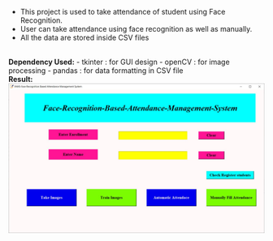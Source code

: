 - This project is used to take attendance of student using Face Recognition.
- User can take attendance using face recognition as well as manually.
- All the data are stored inside CSV files
<br>
<b>Dependency Used:</b>
- tkinter : for GUI design
- openCV : for image processing
- pandas : for data formatting in CSV file
<br>
<b>Result:</b>
<img src="Output1.JPG"/>
